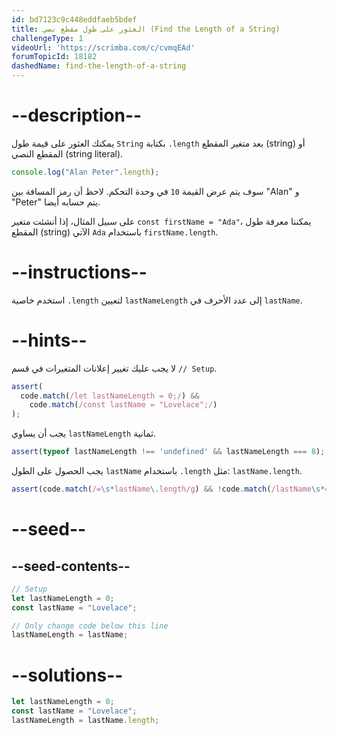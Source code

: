 ```yaml
---
id: bd7123c9c448eddfaeb5bdef
title: العثور على طول مقطع نصي (Find the Length of a String)
challengeType: 1
videoUrl: 'https://scrimba.com/c/cvmqEAd'
forumTopicId: 18182
dashedName: find-the-length-of-a-string
---
```


# --description--

يمكنك العثور على قيمة طول `String` بكتابة `.length` بعد متغير المقطع (string) أو المقطع النصي (string literal).

```js
console.log("Alan Peter".length);
```

سوف يتم عرض القيمة `10` في وحدة التحكم. لاحظ أن رمز المسافة بين "Alan" و "Peter" يتم حسابه أيضا.

على سبيل المثال، إذا أنشئت متغير `const firstName = "Ada"`، يمكننا معرفة طول المقطع (string) الآتي `Ada` باستخدام `firstName.length`.

# --instructions--

استخدم خاصية `.length` لتعيين `lastNameLength` إلى عدد الأحرف في `lastName`.

# --hints--

لا يجب عليك تغيير إعلانات المتغيرات في قسم `// Setup`.

```js
assert(
  code.match(/let lastNameLength = 0;/) &&
    code.match(/const lastName = "Lovelace";/)
);
```

يجب أن يساوي `lastNameLength` ثمانية.

```js
assert(typeof lastNameLength !== 'undefined' && lastNameLength === 8);
```

يجب الحصول على الطول `lastName` باستخدام `.length` مثل: `lastName.length`.

```js
assert(code.match(/=\s*lastName\.length/g) && !code.match(/lastName\s*=\s*8/));
```

# --seed--

## --seed-contents--

```js
// Setup
let lastNameLength = 0;
const lastName = "Lovelace";

// Only change code below this line
lastNameLength = lastName;
```

# --solutions--

```js
let lastNameLength = 0;
const lastName = "Lovelace";
lastNameLength = lastName.length;
```
